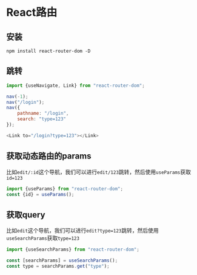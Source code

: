 # React路由

## 安装
```shell
npm install react-router-dom -D
```


## 跳转

```js
import {useNavigate, Link} from "react-router-dom";

nav(-1);
nav("/login");
nav({
    pathname: "/login",
    search: "type=123"
});

<Link to="/login?type=123"></Link>
```



## 获取动态路由的params

比如`edit/:id`这个导航，我们可以进行`edit/123`跳转，然后使用`useParams`获取`id=123`

```js
import {useParams} from "react-router-dom";
const {id} = useParams();
```


## 获取query

比如`edit`这个导航，我们可以进行`edit?type=123`跳转，然后使用`useSearchParams`获取`type=123`


```js
import {useSearchParams} from "react-router-dom";

const [searchParams] = useSearchParams();
const type = searchParams.get("type");
```

